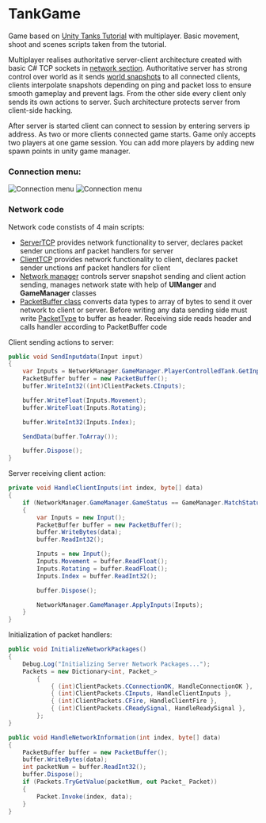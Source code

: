 # TankGame
Game based on [Unity Tanks Tutorial](https://learn.unity.com/project/tanks-tutorial) with multiplayer.
Basic movement, shoot and scenes scripts taken from the tutorial.

Multiplayer realises authoritative server-client architecture created with basic C# TCP sockets in [network section](Assets/Scripts/Network/).
Authoritative server has strong control over world as it sends [world snapshots](Assets/Scripts/Network/SnaphotData/) to all connected clients, 
clients interpolate snapshots depending on ping and packet loss to ensure smooth gameplay and prevent lags. 
From the other side every client only sends its own actions to server. Such architecture protects server from client-side hacking.

After server is started client can connect to session by entering servers ip address. As two or more clients connected game starts.
Game only accepts two players at one game session. You can add more players by adding new spawn points in unity game manager. 

### Connection menu:

![Connection menu](https://i.ibb.co/5FPSqth/Tank-Main-Menu.png)
![Connection menu](https://i.ibb.co/xHFMJJM/Tank-Main-Menu-2.png)

### Network code

Network code constists of 4 main scripts:
- [ServerTCP](Assets/Scripts/Network/ServerTCP.cs) provides network functionality to server, declares packet sender unctions anf packet handlers for server
- [ClientTCP](Assets/Scripts/Network/ClientTCP.cs) provides network functionality to client, declares packet sender unctions anf packet handlers for client
- [Network manager](Assets/Scripts/Managers/NetworkManager.cs) controls server snapshot sending and client action sending, 
manages network state with help of  **UIManger** and **GameManager** classes
- [PacketBuffer class](Assets/Scripts/Network/PacketBuffer.cs) converts data types to array of bytes to send it over network to client or server. 
Before writing any data sending side must write [PacketType](Assets/Scripts/Network/PacketType.cs) to buffer as header.
Receiving side reads header and calls handler according to PacketBuffer code

Client sending actions to server:
``` C#
public void SendInputdata(Input input)
{
    var Inputs = NetworkManager.GameManager.PlayerControlledTank.GetInputInfo();
    PacketBuffer buffer = new PacketBuffer();
    buffer.WriteInt32((int)ClientPackets.CInputs);

    buffer.WriteFloat(Inputs.Movement);
    buffer.WriteFloat(Inputs.Rotating);

    buffer.WriteInt32(Inputs.Index);

    SendData(buffer.ToArray());

    buffer.Dispose();
}
```
Server receiving client action:
``` C#
private void HandleClientInputs(int index, byte[] data)
{
    if (NetworkManager.GameManager.GameStatus == GameManager.MatchStatus.OnGoing)
    {
        var Inputs = new Input();
        PacketBuffer buffer = new PacketBuffer();
        buffer.WriteBytes(data);
        buffer.ReadInt32();

        Inputs = new Input();
        Inputs.Movement = buffer.ReadFloat();
        Inputs.Rotating = buffer.ReadFloat();
        Inputs.Index = buffer.ReadInt32();

        buffer.Dispose();

        NetworkManager.GameManager.ApplyInputs(Inputs);
    }
}
```
Initialization of packet handlers:
``` C#
public void InitializeNetworkPackages()
{
    Debug.Log("Initializing Server Network Packages...");
    Packets = new Dictionary<int, Packet_>
        {
            { (int)ClientPackets.CConnectionOK, HandleConnectionOK },
            { (int)ClientPackets.CInputs, HandleClientInputs },
            { (int)ClientPackets.CFire, HandleClientFire },
            { (int)ClientPackets.CReadySignal, HandleReadySignal },
        };
}

public void HandleNetworkInformation(int index, byte[] data)
{
    PacketBuffer buffer = new PacketBuffer();
    buffer.WriteBytes(data);
    int packetNum = buffer.ReadInt32();
    buffer.Dispose();
    if (Packets.TryGetValue(packetNum, out Packet_ Packet))
    {
        Packet.Invoke(index, data);
    }
}
```
